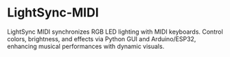 # LightSync-MIDI
LightSync MIDI synchronizes RGB LED lighting with MIDI keyboards. Control colors, brightness, and effects via Python GUI and Arduino/ESP32, enhancing musical performances with dynamic visuals.

